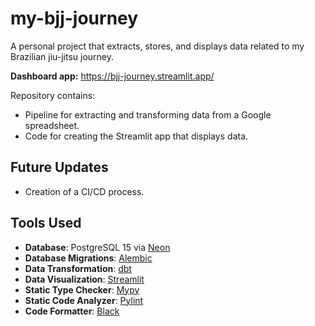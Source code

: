 # my-bjj-journey

A personal project that extracts, stores, and displays data related to
my Brazilian jiu-jitsu journey.

**Dashboard app:** https://bjj-journey.streamlit.app/

Repository contains:

- Pipeline for extracting and transforming data from a Google spreadsheet.
- Code for creating the Streamlit app that displays data.

## Future Updates

- Creation of a CI/CD process.

## Tools Used

- **Database**: PostgreSQL 15 via [Neon](https://neon.tech/)
- **Database Migrations**: [Alembic](https://alembic.sqlalchemy.org/en/latest/)
- **Data Transformation**: [dbt](https://www.getdbt.com/)
- **Data Visualization**: [Streamlit](https://streamlit.io/)
- **Static Type Checker**: [Mypy](https://mypy-lang.org/)
- **Static Code Analyzer**: [Pylint](https://pypi.org/project/pylint/)
- **Code Formatter**: [Black](https://black.readthedocs.io/en/stable/)
